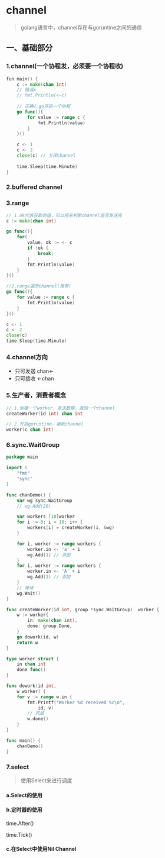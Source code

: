 # channel

> golang语言中，channel存在与goruntine之间的通信



## 一、基础部分

### 1.channel(一个协程发，必须要一个协程收)

```go
fun main() {    
    c := make(chan int)
	// 错误x
	// fmt.Println(<-c)
    
    // 正确√,go开启一个协程
	go func(){ 
		for value := range c {
			fmt.Println(value)
		}
	}()

	c <- 1
	c <- 2
	close(c) // 关闭channel
    
	time.Sleep(time.Minute)
}
```

### 2.buffered channel

### 3.range

```go
// 1.ok代表获取到值，可以用来判断channel是否发送完
c := make(chan int)

go func(){
    for{
        value, ok := <- c
        if !ok {
            break;
        }
        fmt.Println(value)
    }
}()

//2.range遍历channel(推荐)
go func(){
    for value := range c {
        fmt.Println(value)
    }
}()

c <- 1
c <- 2
close(c)
time.Sleep(time.Minute)
```

### 4.channel方向

- 只可发送 chan<-
- 只可接收 <-chan

### 5.生产者，消费者概念

```go
// 1.创建一个worker，发送数据，返回一个channel
createWorker(id int) chan int

// 2.开启goruntine，接收channel
worker(c chan int)
```

### 6.sync.WaitGroup

```go
package main

import (
	"fmt"
	"sync"
)

func chanDemo() {
	var wg sync.WaitGroup
	// wg.Add(20)

	var workers [10]worker
	for i := 0; i < 10; i++ {
		workers[i] = createWorker(i, &wg)
	}

	for i, worker := range workers {
		worker.in <- 'a' + i
        wg.Add(1) // 添加 
	}
	for i, worker := range workers {
		worker.in <- 'A' + i
        wg.Add(1) // 添加
	}
	// 等待
	wg.Wait()
}

func createWorker(id int, group *sync.WaitGroup)  worker {
	w := worker{
		in: make(chan int),
		done: group.Done,
	}
	go dowork(id, w)
	return w
}

type worker struct {
	in chan int
	done func()
}

func dowork(id int,
	w worker) {
	for v := range w.in {
		fmt.Printf("Worker %d received %c\n",
			id, v)
        // 完成
		w.done()
	}
}

func main() {
	chanDemo()
}
```

### 7.select

> 使用Select来进行调度

#### a.Select的使用

#### b.定时器的使用

time.After()

time.Tick()

#### c.在Select中使用Nil Channel







